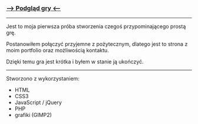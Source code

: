 ### [--> Podgląd gry <--](https://croppek.github.io/devcroppek)

---

Jest to moja pierwsza próba stworzenia czegoś przypominającego prostą grę.

Postanowiłem połączyć przyjemne z pożytecznym, dlatego jest to strona z moim portfolio oraz możliwością kontaktu. 

Dzięki temu gra jest krótka i byłem w stanie ją ukończyć.

---

Stworzono z wykorzystaniem: 
* HTML
* CSS3
* JavaScript / jQuery
* PHP
* grafiki (GIMP2)
